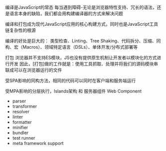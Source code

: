 编译是JavaScript的常态
每当遇到障碍-无论是浏览器特性支持、冗长的语法，还是语言本身的缺陷，我们都会用构建编译器的方式来解决问题

编译和打包成为现代JavaScript应用的核心构建方式，同时也是JavaScript工具链复杂性的根源

编译的好处是巨大的：
类型检查、Linting、Tree Shaking、代码拆分、压缩、同构、宏（Macros）、领域特定语言（DSLs）、单体开发/分布式部署等


打包
浏览器并不支持ES模块，JS也没有提供原生机制让开发者以模块化的方式进行开发
因此，[打包]做的工作就是：使用工具抓取、处理并将我们的源码模块串联成可以在浏览器运行的文件


受SPA影响的同构方法，相同的代码可以同时在客户端和服务端运行


受MPA影响的分层执行，Islands架构 和 服务器组件 Web Component



+ parser
+ transformer
+ resolver
+ linter
+ formatter
+ minifier
+ bundler
+ test runner
+ meta framework support
